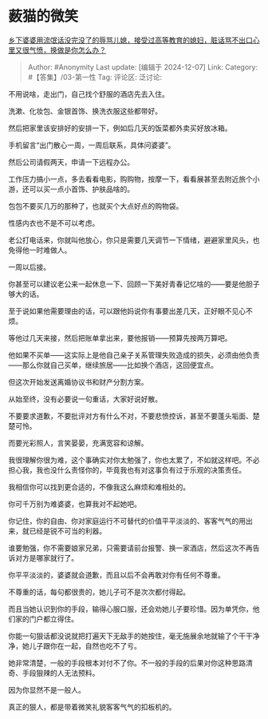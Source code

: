 # 薮猫的微笑
[乡下婆婆用流氓话没完没了的辱骂儿媳，接受过高等教育的媳妇，脏话骂不出口心里又很气愤，换做是你怎么办？](https://www.zhihu.com/question/608306711/answer/50038211239)

> Author: #Anonymity
> Last update: [编辑于 2024-12-07]
> Link:
> Category: #【答集】/03-第一性
> Tag:
> 评论区:
> 泛讨论:

不用说啥，走出门，自己找个舒服的酒店先去入住。

洗漱、化妆包、金银首饰、换洗衣服这些都带好。

然后把家里该安排好的安排一下，例如后几天的饭菜都外卖买好放冰箱。

手机留言“出门散心一周，一周后联系，具体问婆婆”。

然后公司请假两天，申请一下远程办公。

工作压力搞小一点，多去看看电影，购购物，按摩一下，看看展甚至去附近旅个小游，还可以买一点小首饰、护肤品啥的。

包包不要买几万的那种了，也就买个大点好点的购物袋。

性感内衣也不是不可以考虑。

老公打电话来，你就叫他放心，你只是需要几天调节一下情绪，避避家里风头，也免得他一时难做人。

一周以后接。

你甚至可以建议老公来一起休息一下、回顾一下美好青春记忆啥的——要是他胆子够大的话。

至于说如果他需要理由的话，可以跟他妈说你有事要出差几天，正好眼不见心不烦。

等他过几天来接，然后把账单拿出来，要他报销——预算先按两万算吧。

他如果不买单——这实际上是他自己亲子关系管理失败造成的损失，必须由他负责——那么你就自己买单，继续旅居——比如换个酒店，这回便宜点。

但这次开始发送离婚协议书和财产分割方案。

从始至终，没有必要说一句重话，大家好说好散。

不要要求道歉，不要批评对方有什么不对，不要悲愤控诉，甚至不要蓬头垢面、楚楚可怜。

而要光彩照人，言笑晏晏，充满宽容和谅解。

我很理解你很为难，这个事确实对你太勉强了，你也太累了，不如就这样吧。不必担心我，我也没什么责怪你的，毕竟我也有对这事负有过于乐观的决策责任。

我相信你可以找到更合适的，不像我这么麻烦和难相处的。

你可千万别为难婆婆，也算我对不起她吧。

你记住，你的自由、你对家庭运行不可替代的价值平平淡淡的、客客气气的用出来，就已经是锐不可当的利器。

谁要勉强，你不需要娘家兄弟，只需要请前台报警、换一家酒店，然后这次不再告诉对方是哪家就行了。

你平平淡淡的，婆婆就会道歉，而且以后不会再敢对你有任何不尊重。

不尊重的话，每句都很贵的，她儿子可不是次次都付得起。

而且当她认识到你的手段，输得心服口服，还会劝她儿子要珍惜。因为单凭你，他们家的门户都立得住。

你能一句狠话都没说就把打遍天下无敌手的她按住，毫无施展余地就输了个干干净净，她儿子跟你在一起，自然也吃不了亏。

她非常清楚，一般的手段根本对付不了你。不一般的手段的后果对你这种思路清奇、手段狠辣的人无法预料。

因为你显然不是一般人。

真正的狠人，都是带着微笑礼貌客客气气的扣板机的。
